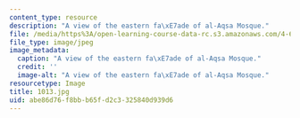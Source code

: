 ```yaml
---
content_type: resource
description: "A view of the eastern fa\xE7ade of al-Aqsa Mosque."
file: /media/https%3A/open-learning-course-data-rc.s3.amazonaws.com/4-614-religious-architecture-and-islamic-cultures-fall-2002/abe86d76f8bbb65fd2c3325840d939d6_1013.jpg
file_type: image/jpeg
image_metadata:
  caption: "A view of the eastern fa\xE7ade of al-Aqsa Mosque."
  credit: ''
  image-alt: "A view of the eastern fa\xE7ade of al-Aqsa Mosque."
resourcetype: Image
title: 1013.jpg
uid: abe86d76-f8bb-b65f-d2c3-325840d939d6
---
```

